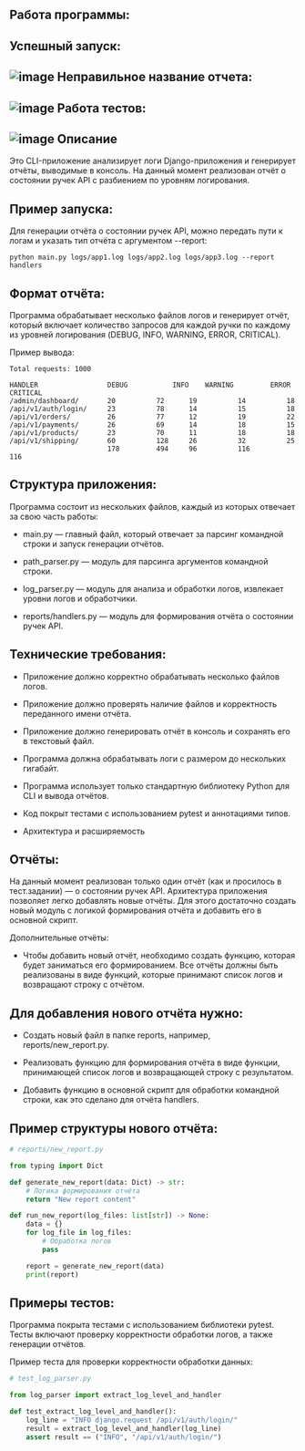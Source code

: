 Работа программы:
---
Успешный запуск:
- 
![image](https://github.com/user-attachments/assets/82e722ab-d4e4-4d75-9337-32ee0ad46e6b)
Неправильное название отчета:
- 
![image](https://github.com/user-attachments/assets/23faf100-119f-4173-93f3-353e60d17f18)
Работа тестов:
- 
![image](https://github.com/user-attachments/assets/8c4bf4b8-21b7-4c17-8c5c-4ef8868ed08a)
Описание
---
Это CLI-приложение анализирует логи Django-приложения и генерирует отчёты, выводимые в консоль. На данный момент реализован отчёт о состоянии ручек API с разбиением по уровням логирования.

Пример запуска:
---
Для генерации отчёта о состоянии ручек API, можно передать пути к логам и указать тип отчёта с аргументом --report:

`python main.py logs/app1.log logs/app2.log logs/app3.log --report handlers`

Формат отчёта:
---
Программа обрабатывает несколько файлов логов и генерирует отчёт, который включает количество запросов для каждой ручки по каждому из уровней логирования (DEBUG, INFO, WARNING, ERROR, CRITICAL).

Пример вывода:

``` 
Total requests: 1000

HANDLER               	DEBUG  	        INFO   	WARNING	        ERROR  	        CRITICAL  
/admin/dashboard/     	20     		72     	19     		14     		18  	 
/api/v1/auth/login/   	23     		78     	14     		15     		18  	 
/api/v1/orders/       	26     		77     	12     		19     		22  	 
/api/v1/payments/     	26     		69     	14     		18     		15  	 
/api/v1/products/     	23     		70     	11     		18     		18  	 
/api/v1/shipping/     	60     		128    	26     		32     		25  	 
                        178    		494    	96     		116    		116

```

Структура приложения:
---
Программа состоит из нескольких файлов, каждый из которых отвечает за свою часть работы:

 - main.py — главный файл, который отвечает за парсинг командной строки и запуск генерации отчётов.

 - path_parser.py — модуль для парсинга аргументов командной строки.

 - log_parser.py — модуль для анализа и обработки логов, извлекает уровни логов и обработчики.

 - reports/handlers.py — модуль для формирования отчёта о состоянии ручек API.

Технические требования:
---
- Приложение должно корректно обрабатывать несколько файлов логов.

- Приложение должно проверять наличие файлов и корректность переданного имени отчёта.

- Приложение должно генерировать отчёт в консоль и сохранять его в текстовый файл.

- Программа должна обрабатывать логи с размером до нескольких гигабайт.

- Программа использует только стандартную библиотеку Python для CLI и вывода отчётов.

- Код покрыт тестами с использованием pytest и аннотациями типов.

- Архитектура и расширяемость

Отчёты:
---
На данный момент реализован только один отчёт (как и просилось в тест.задании) — о состоянии ручек API. Архитектура приложения позволяет легко добавлять новые отчёты. Для этого достаточно создать новый модуль с логикой формирования отчёта и добавить его в основной скрипт.


Дополнительные отчёты:
- Чтобы добавить новый отчёт, необходимо создать функцию, которая будет заниматься его формированием. Все отчёты должны быть реализованы в виде функций, которые принимают список логов и возвращают строку с отчётом.


Для добавления нового отчёта нужно:
---

- Создать новый файл в папке reports, например, reports/new_report.py.

- Реализовать функцию для формирования отчёта в виде функции, принимающей список логов и возвращающей строку с результатом.

- Добавить функцию в основной скрипт для обработки командной строки, как это сделано для отчёта handlers.

Пример структуры нового отчёта:
---
```python
# reports/new_report.py

from typing import Dict

def generate_new_report(data: Dict) -> str:
    # Логика формирования отчёта
    return "New report content"

def run_new_report(log_files: list[str]) -> None:
    data = {}
    for log_file in log_files:
        # Обработка логов
        pass

    report = generate_new_report(data)
    print(report)
```

Примеры тестов:
---
Программа покрыта тестами с использованием библиотеки pytest. Тесты включают проверку корректности обработки логов, а также генерации отчётов.

Пример теста для проверки корректности обработки данных:
```python
# test_log_parser.py

from log_parser import extract_log_level_and_handler

def test_extract_log_level_and_handler():
    log_line = "INFO django.request /api/v1/auth/login/"
    result = extract_log_level_and_handler(log_line)
    assert result == ("INFO", "/api/v1/auth/login/")
```

